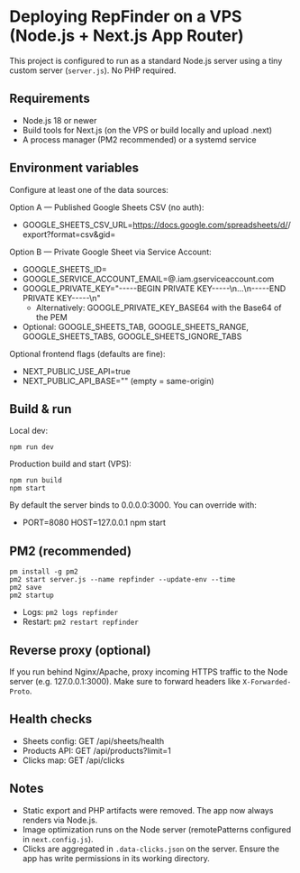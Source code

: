# Deploying RepFinder on a VPS (Node.js + Next.js App Router)

This project is configured to run as a standard Node.js server using a tiny custom server (`server.js`). No PHP required.

## Requirements
- Node.js 18 or newer
- Build tools for Next.js (on the VPS or build locally and upload .next)
- A process manager (PM2 recommended) or a systemd service

## Environment variables
Configure at least one of the data sources:

Option A — Published Google Sheets CSV (no auth):
- GOOGLE_SHEETS_CSV_URL=https://docs.google.com/spreadsheets/d/<ID>/export?format=csv&gid=<GID>

Option B — Private Google Sheet via Service Account:
- GOOGLE_SHEETS_ID=<spreadsheet-id>
- GOOGLE_SERVICE_ACCOUNT_EMAIL=<name>@<project>.iam.gserviceaccount.com
- GOOGLE_PRIVATE_KEY="-----BEGIN PRIVATE KEY-----\n...\n-----END PRIVATE KEY-----\n"
  - Alternatively: GOOGLE_PRIVATE_KEY_BASE64 with the Base64 of the PEM
- Optional: GOOGLE_SHEETS_TAB, GOOGLE_SHEETS_RANGE, GOOGLE_SHEETS_TABS, GOOGLE_SHEETS_IGNORE_TABS

Optional frontend flags (defaults are fine):
- NEXT_PUBLIC_USE_API=true
- NEXT_PUBLIC_API_BASE="" (empty = same-origin)

## Build & run

Local dev:
```
npm run dev
```

Production build and start (VPS):
```
npm run build
npm start
```

By default the server binds to 0.0.0.0:3000. You can override with:
- PORT=8080 HOST=127.0.0.1 npm start

## PM2 (recommended)
```
pm install -g pm2
pm2 start server.js --name repfinder --update-env --time
pm2 save
pm2 startup
```
- Logs: `pm2 logs repfinder`
- Restart: `pm2 restart repfinder`

## Reverse proxy (optional)
If you run behind Nginx/Apache, proxy incoming HTTPS traffic to the Node server (e.g. 127.0.0.1:3000). Make sure to forward headers like `X-Forwarded-Proto`.

## Health checks
- Sheets config: GET /api/sheets/health
- Products API: GET /api/products?limit=1
- Clicks map: GET /api/clicks

## Notes
- Static export and PHP artifacts were removed. The app now always renders via Node.js.
- Image optimization runs on the Node server (remotePatterns configured in `next.config.js`).
- Clicks are aggregated in `.data-clicks.json` on the server. Ensure the app has write permissions in its working directory.
